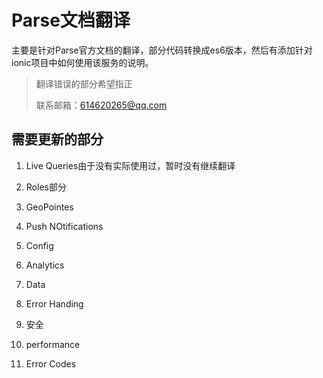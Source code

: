 # Parse文档翻译

主要是针对Parse官方文档的翻译，部分代码转换成es6版本，然后有添加针对ionic项目中如何使用该服务的说明。

> 翻译错误的部分希望指正
>
> 联系邮箱：614620265@qq.com

## 需要更新的部分

1. Live Queries由于没有实际使用过，暂时没有继续翻译
2. Roles部分
3. GeoPointes
4. Push NOtifications
5. Config
6. Analytics
7. Data
8. Error Handing

9. 安全

10. performance

11. Error Codes



